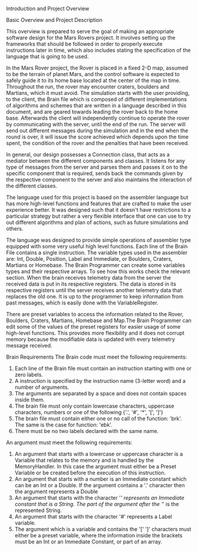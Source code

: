  Introduction and Project Overview

Basic Overview and Project Description

This overview is prepared to serve the goal of making an appropriate software design for the Mars Rovers project. 
It involves setting up the frameworks that should be followed in order to properly execute instructions later in time, 
which also includes stating the specification of the language that is going to be used.

In the Mars Rover project, the Rover is placed in a fixed 2-D map, assumed to be the terrain of planet Mars, and
the control software is expected to safely guide it to its home base located at the center of the map in time.
Throughout the run, the rover may encounter craters, boulders and Martians, which it must avoid. The
simulation starts with the user providing, to the client, the Brain file which is composed of different
implementations of algorithms and schemes that are written in a language described in this document, and are
geared towards leading the rover back to the home base.
Afterwards the client will independently continue to operate the rover by communicating with the server, until
the end of the run. The server will send out different messages during the simulation and in the end when the
round is over, it will issue the score achieved which depends upon the time spent, the condition of the rover
and the penalties that have been received.

In general, our design possesses a Connection class, that acts as a mediator between the different components
and classes. It listens for any type of messages from the server and parses them and passes it on to the specific
component that is required, sends back the commands given by the respective component to the server and
also maintains the interaction of the different classes.

The language used for this project is based on the assembler language but has more high-level functions and features 
that are crafted to make the user experience better. It was designed such that it doesn't have restrictions to a 
particular strategy but rather a very flexible interface that one can use to try out different algorithms and plan
of actions, such as future simulations and others.


The language was designed to provide simple operations of assembler type equipped with some very useful
high level functions. Each line of the Brain File contains a single instruction. 
The variable types used in the assembler are: Int, Double, Position, Label and Immediate, or Boulders, Craters,
Martians or Homebase. The Brain Programmer can create some variables types and their respective arrays. To
see how this works check the relevant section.
When the brain receives telemetry data from the server the received data is put in its respective registers. The
data is stored in its respective registers until the server receives another telemetry data that replaces the old
one. It is up to the programmer to keep information from past messages, which is easily done with the
VariableRegister.

There are preset variables to access the information related to the Rover, Boulders, Craters, Martians,
Homebase and Map.The Brain Programmer can edit some of the values of the preset registers for easier usage of 
some high-level functions. This provides more flexibility and it does not corrupt memory because the modifiable 
data is updated with every telemetry message received.

Brain Requirements
The Brain code must meet the following requirements:
1) Each line of the Brain file must contain an instruction starting with one or zero labels.
2) A instruction is specified by the instruction name (3-letter word) and a number of arguments.
3) The arguments are separated by a space and does not contain spaces inside them.
4) The brain file must only contain lowercase characters, uppercase characters, numbers or one
of the following {'.', '#', '*', '[', ']'}
5) The brain file must contain either one or no call of the function: 'brk'. The same is the case for
function: 'ebk'.
6) There must be no two labels declared with the same name.



An argument must meet the following requirements:
1) An argument that starts with a lowercase or uppercase character is a Variable that relates to
the memory and is handled by the MemoryHandler. In this case the argument must either be
a Preset Variable or be created before the execution of this instruction.
2) An argument that starts with a number is an Immediate constant which can be an Int or a
Double. If the argument contains a '.' character then the argument represents a Double
3) An argument that starts with the character '*' represents an Immediate constant that is a
String. The part of the argument after the '*' is the represented String.
4) An argument that starts with the character '#' represents a Label variable.
5) The argument which is a variable and contains the '[' ']' characters must either be a preset
variable, where the information inside the brackets must be an Int or an Immediate Constant,
or part of an array.
